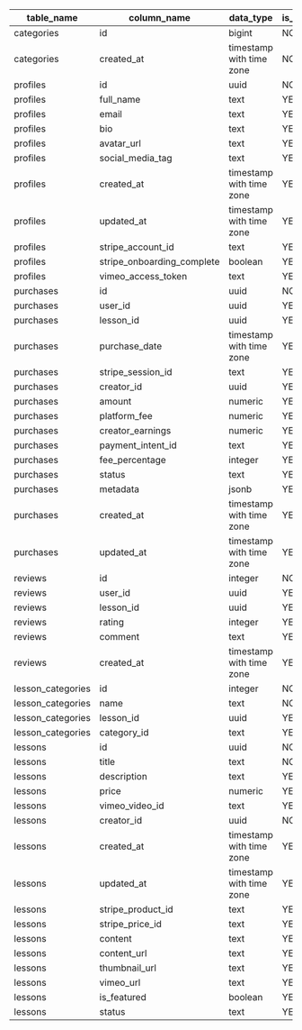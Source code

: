 | table_name               | column_name                | data_type                | is_nullable |
| ------------------------ | -------------------------- | ------------------------ | ----------- |
| categories               | id                         | bigint                   | NO          |
| categories               | created_at                 | timestamp with time zone | NO          |
| profiles                 | id                         | uuid                     | NO          |
| profiles                 | full_name                  | text                     | YES         |
| profiles                 | email                      | text                     | YES         |
| profiles                 | bio                        | text                     | YES         |
| profiles                 | avatar_url                 | text                     | YES         |
| profiles                 | social_media_tag           | text                     | YES         |
| profiles                 | created_at                 | timestamp with time zone | YES         |
| profiles                 | updated_at                 | timestamp with time zone | YES         |
| profiles                 | stripe_account_id          | text                     | YES         |
| profiles                 | stripe_onboarding_complete | boolean                  | YES         |
| profiles                 | vimeo_access_token         | text                     | YES         |
| purchases                | id                         | uuid                     | NO          |
| purchases                | user_id                    | uuid                     | YES         |
| purchases                | lesson_id                  | uuid                     | YES         |
| purchases                | purchase_date              | timestamp with time zone | YES         |
| purchases                | stripe_session_id          | text                     | YES         |
| purchases                | creator_id                 | uuid                     | YES         |
| purchases                | amount                     | numeric                  | YES         |
| purchases                | platform_fee               | numeric                  | YES         |
| purchases                | creator_earnings           | numeric                  | YES         |
| purchases                | payment_intent_id          | text                     | YES         |
| purchases                | fee_percentage             | integer                  | YES         |
| purchases                | status                     | text                     | YES         |
| purchases                | metadata                   | jsonb                    | YES         |
| purchases                | created_at                 | timestamp with time zone | YES         |
| purchases                | updated_at                 | timestamp with time zone | YES         |
| reviews                  | id                         | integer                  | NO          |
| reviews                  | user_id                    | uuid                     | YES         |
| reviews                  | lesson_id                  | uuid                     | YES         |
| reviews                  | rating                     | integer                  | YES         |
| reviews                  | comment                    | text                     | YES         |
| reviews                  | created_at                 | timestamp with time zone | YES         |
| lesson_categories        | id                         | integer                  | NO          |
| lesson_categories        | name                       | text                     | NO          |
| lesson_categories        | lesson_id                  | uuid                     | YES         |
| lesson_categories        | category_id                | text                     | YES         |
| lessons                  | id                         | uuid                     | NO          |
| lessons                  | title                      | text                     | NO          |
| lessons                  | description                | text                     | YES         |
| lessons                  | price                      | numeric                  | YES         |
| lessons                  | vimeo_video_id             | text                     | YES         |
| lessons                  | creator_id                 | uuid                     | NO          |
| lessons                  | created_at                 | timestamp with time zone | YES         |
| lessons                  | updated_at                 | timestamp with time zone | YES         |
| lessons                  | stripe_product_id          | text                     | YES         |
| lessons                  | stripe_price_id            | text                     | YES         |
| lessons                  | content                    | text                     | YES         |
| lessons                  | content_url                | text                     | YES         |
| lessons                  | thumbnail_url              | text                     | YES         |
| lessons                  | vimeo_url                  | text                     | YES         |
| lessons                  | is_featured                | boolean                  | YES         |
| lessons                  | status                     | text                     | YES         
